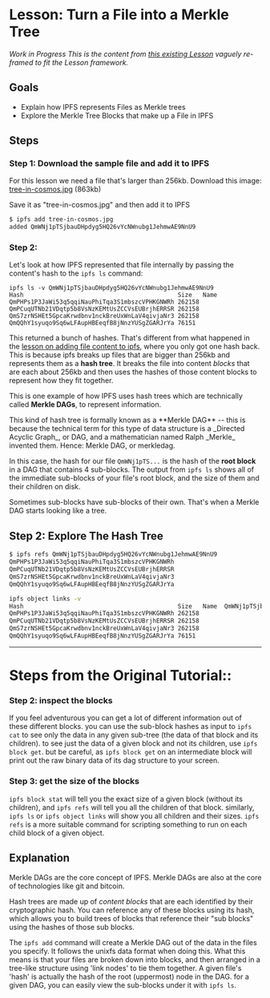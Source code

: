 # Lesson: Turn a File into a Merkle Tree

*Work in Progress* _This is the content from [this existing Lesson](https://ipfs.io/ipfs/QmTkzDwWqPbnAh5YiV5VwcTLnGdwSNsNTn2aDxdXBFca7D/example#/ipfs/QmQwAP9vFjbCtKvD8RkJdCvPHqLQjZfW7Mqbbqx18zd8j7/data/readme.md) vaguely re-framed to fit the Lesson framework._

## Goals
* Explain how IPFS represents Files as Merkle trees
* Explore the Merkle Tree Blocks that make up a File in IPFS

## Steps

### Step 1: Download the sample file and add it to IPFS

For this lesson we need a file that's larger than 256kb. Download this image: [tree-in-cosmos.jpg](https://raw.githubusercontent.com/flyingzumwalt/decentralized-web-primer/master/samples/tree-in-cosmos.jpg) (863kb)

Save it as "tree-in-cosmos.jpg" and then add it to IPFS

```sh
$ ipfs add tree-in-cosmos.jpg
added QmWNj1pTSjbauDHpdyg5HQ26vYcNWnubg1JehmwAE9NnU9
```

### Step 2:

Let's look at how IPFS represented that file internally by passing the content's hash to the `ipfs ls` command:

```
ipfs ls -v QmWNj1pTSjbauDHpdyg5HQ26vYcNWnubg1JehmwAE9NnU9
Hash                                           Size   Name
QmPHPs1P3JaWi53q5qqiNauPhiTqa3S1mbszcVPHKGNWRh 262158
QmPCuqUTNb21VDqtp5b8VsNzKEMtUsZCCVsEUBrjhERRSR 262158
QmS7zrNSHEt5GpcaKrwdbnv1nckBreUxWnLaV4qivjaNr3 262158
QmQQhY1syuqo9Sq6wLFAupHBEeqfB8jNnzYUSgZGARJrYa 76151  
```

This returned a bunch of hashes. That's different from what happened in the [lesson on adding file content to ipfs](../files-on-ipfs/add-and-retrieve-file-content), where you only got one hash back. This is because ipfs breaks up files that are bigger than 256kb and represents them as a **hash tree**. It breaks the file into content _blocks_ that are each about 256kb and then uses the hashes of those content blocks to represent how they fit together.

This is one example of how IPFS uses hash trees which are technically called **Merkle DAGs**, to represent information.

<div class="alert alert-info">
This kind of hash tree is formally known as a **Merkle DAG** -- this is because the technical term for this  type of data structure is a _Directed Acyclic Graph_, or DAG, and a mathematician named Ralph _Merkle_ invented them. Hence: Merkle DAG, or merkledag.
</div>

In this case, the hash for our file `QmWNj1pTS...` is the hash of the **root block** in a DAG that contains 4 sub-blocks.  The output from `ipfs ls` shows all of the immediate sub-blocks of your file's root block, and the
size of them and their children on disk.

Sometimes sub-blocks have sub-blocks of their own. That's when a Merkle DAG starts looking like a tree.

## Step 2: Explore The Hash Tree

```sh
$ ipfs refs QmWNj1pTSjbauDHpdyg5HQ26vYcNWnubg1JehmwAE9NnU9
QmPHPs1P3JaWi53q5qqiNauPhiTqa3S1mbszcVPHKGNWRh
QmPCuqUTNb21VDqtp5b8VsNzKEMtUsZCCVsEUBrjhERRSR
QmS7zrNSHEt5GpcaKrwdbnv1nckBreUxWnLaV4qivjaNr3
QmQQhY1syuqo9Sq6wLFAupHBEeqfB8jNnzYUSgZGARJrYa
```

```sh
ipfs object links -v
Hash                                           Size   Name  QmWNj1pTSjbauDHpdyg5HQ26vYcNWnubg1JehmwAE9NnU9
QmPHPs1P3JaWi53q5qqiNauPhiTqa3S1mbszcVPHKGNWRh 262158  
QmPCuqUTNb21VDqtp5b8VsNzKEMtUsZCCVsEUBrjhERRSR 262158  
QmS7zrNSHEt5GpcaKrwdbnv1nckBreUxWnLaV4qivjaNr3 262158  
QmQQhY1syuqo9Sq6wLFAupHBEeqfB8jNnzYUSgZGARJrYa 76151   
```


------------------
# Steps from the Original Tutorial::

### Step 2: inspect the blocks
If you feel adventurous you can get a lot of different information out of these
different blocks. you can use the sub-block hashes as input to `ipfs cat` to
see only the data in any given sub-tree (the data of that block and its
children). to see just the data of a given block and not its children, use
`ipfs block get`. but be careful, as `ipfs block get` on an intermediate block
will print out the raw binary data of its dag structure to your screen.

### Step 3: get the size of the blocks
`ipfs block stat` will tell you the exact size of a given block (without its
children), and `ipfs refs` will tell you all the children of that block.
similarly, `ipfs ls` or `ipfs object links` will show you all children and
their sizes. `ipfs refs` is a more suitable command for scripting something
to run on each child block of a given object.

## Explanation

Merkle DAGs are the core concept of IPFS. Merkle DAGs are also at the core of technologies like git and bitcoin.

Hash trees are made up of _content blocks_ that are each identified by their cryptographic hash. You can reference any of these blocks using its hash, which allows you to build trees of blocks that reference their "sub blocks" using the hashes of those sub blocks.

The `ipfs add` command will create a Merkle DAG out of the data in the files you specify. It follows the unixfs data format when doing this. What this means is
that your files are broken down into blocks, and then arranged in a tree-like structure using 'link nodes' to tie them together. A given file's 'hash' is actually the hash of the root (uppermost) node in the DAG. for a given DAG, you can easily view the sub-blocks under it with `ipfs ls`.
